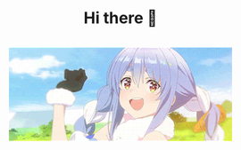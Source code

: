 <body>
	<h1 align="center">Hi there 👋</h1>
	<br>
	<div align="center">
		<img src="peko.gif">
	</div>
</body>
<!--
**miyufi/miyufi** is a ✨ _special_ ✨ repository because its `README.md` (this file) appears on your GitHub profile.

Here are some ideas to get you started:

- 🔭 I’m currently working on ...
- 🌱 I’m currently learning ...
- 👯 I’m looking to collaborate on ...
- 🤔 I’m looking for help with ...
- 💬 Ask me about ...
- 📫 How to reach me: ...
- 😄 Pronouns: ...
- ⚡ Fun fact: ...
-->
